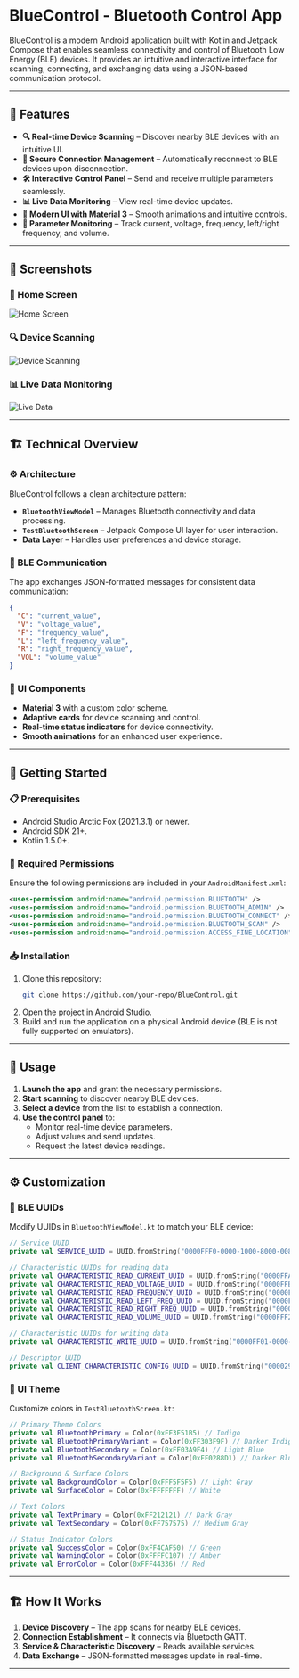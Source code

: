 # BlueControl - Bluetooth Control App

BlueControl is a modern Android application built with Kotlin and Jetpack Compose that enables seamless connectivity and control of Bluetooth Low Energy (BLE) devices. It provides an intuitive and interactive interface for scanning, connecting, and exchanging data using a JSON-based communication protocol.

---

## 🚀 Features

- **🔍 Real-time Device Scanning** – Discover nearby BLE devices with an intuitive UI.
- **🔗 Secure Connection Management** – Automatically reconnect to BLE devices upon disconnection.
- **🛠 Interactive Control Panel** – Send and receive multiple parameters seamlessly.
- **📊 Live Data Monitoring** – View real-time device updates.
- **🎨 Modern UI with Material 3** – Smooth animations and intuitive controls.
- **📡 Parameter Monitoring** – Track current, voltage, frequency, left/right frequency, and volume.

---

## 📸 Screenshots


### 📱 Home Screen  
![Home Screen](Home.jpeg)

### 🔍 Device Scanning  
![Device Scanning](Usage_New_UI.jpeg)

### 📊 Live Data Monitoring  
![Live Data](Usage_New_UI_II.jpeg)


---

## 🏗 Technical Overview

### ⚙️ Architecture

BlueControl follows a clean architecture pattern:
- **`BluetoothViewModel`** – Manages Bluetooth connectivity and data processing.
- **`TestBluetoothScreen`** – Jetpack Compose UI layer for user interaction.
- **Data Layer** – Handles user preferences and device storage.

### 🔵 BLE Communication

The app exchanges JSON-formatted messages for consistent data communication:

```json
{
  "C": "current_value",
  "V": "voltage_value",
  "F": "frequency_value",
  "L": "left_frequency_value",
  "R": "right_frequency_value",
  "VOL": "volume_value"
}
```

### 🎨 UI Components

- **Material 3** with a custom color scheme.
- **Adaptive cards** for device scanning and control.
- **Real-time status indicators** for device connectivity.
- **Smooth animations** for an enhanced user experience.

---

## 🏁 Getting Started

### 📋 Prerequisites

- Android Studio Arctic Fox (2021.3.1) or newer.
- Android SDK 21+.
- Kotlin 1.5.0+.

### 🔑 Required Permissions

Ensure the following permissions are included in your `AndroidManifest.xml`:

```xml
<uses-permission android:name="android.permission.BLUETOOTH" />
<uses-permission android:name="android.permission.BLUETOOTH_ADMIN" />
<uses-permission android:name="android.permission.BLUETOOTH_CONNECT" />
<uses-permission android:name="android.permission.BLUETOOTH_SCAN" />
<uses-permission android:name="android.permission.ACCESS_FINE_LOCATION" />
```

### 📥 Installation

1. Clone this repository:
   ```sh
   git clone https://github.com/your-repo/BlueControl.git
   ```
2. Open the project in Android Studio.
3. Build and run the application on a physical Android device (BLE is not fully supported on emulators).

---

## 📖 Usage

1. **Launch the app** and grant the necessary permissions.
2. **Start scanning** to discover nearby BLE devices.
3. **Select a device** from the list to establish a connection.
4. **Use the control panel** to:
   - Monitor real-time device parameters.
   - Adjust values and send updates.
   - Request the latest device readings.

---

## ⚙️ Customization

### 🔧 BLE UUIDs
Modify UUIDs in `BluetoothViewModel.kt` to match your BLE device:

```kotlin
// Service UUID
private val SERVICE_UUID = UUID.fromString("0000FFF0-0000-1000-8000-00805F9B34FB")

// Characteristic UUIDs for reading data
private val CHARACTERISTIC_READ_CURRENT_UUID = UUID.fromString("0000FFA2-0000-1000-8000-00805F9B34FB")
private val CHARACTERISTIC_READ_VOLTAGE_UUID = UUID.fromString("0000FFB2-0000-1000-8000-00805F9B34FB")
private val CHARACTERISTIC_READ_FREQUENCY_UUID = UUID.fromString("0000FFC2-0000-1000-8000-00805F9B34FB")
private val CHARACTERISTIC_READ_LEFT_FREQ_UUID = UUID.fromString("0000FFD2-0000-1000-8000-00805F9B34FB")
private val CHARACTERISTIC_READ_RIGHT_FREQ_UUID = UUID.fromString("0000FFE2-0000-1000-8000-00805F9B34FB")
private val CHARACTERISTIC_READ_VOLUME_UUID = UUID.fromString("0000FFF2-0000-1000-8000-00805F9B34FB")

// Characteristic UUIDs for writing data
private val CHARACTERISTIC_WRITE_UUID = UUID.fromString("0000FF01-0000-1000-8000-00805F9B34FB")

// Descriptor UUID
private val CLIENT_CHARACTERISTIC_CONFIG_UUID = UUID.fromString("00002902-0000-1000-8000-00805F9B34FB")

```

### 🎨 UI Theme
Customize colors in `TestBluetoothScreen.kt`:

```kotlin
// Primary Theme Colors
private val BluetoothPrimary = Color(0xFF3F51B5) // Indigo
private val BluetoothPrimaryVariant = Color(0xFF303F9F) // Darker Indigo
private val BluetoothSecondary = Color(0xFF03A9F4) // Light Blue
private val BluetoothSecondaryVariant = Color(0xFF0288D1) // Darker Blue

// Background & Surface Colors
private val BackgroundColor = Color(0xFFF5F5F5) // Light Gray
private val SurfaceColor = Color(0xFFFFFFFF) // White

// Text Colors
private val TextPrimary = Color(0xFF212121) // Dark Gray
private val TextSecondary = Color(0xFF757575) // Medium Gray

// Status Indicator Colors
private val SuccessColor = Color(0xFF4CAF50) // Green
private val WarningColor = Color(0xFFFFC107) // Amber
private val ErrorColor = Color(0xFFF44336) // Red

```

---

## 🏗 How It Works

1. **Device Discovery** – The app scans for nearby BLE devices.
2. **Connection Establishment** – It connects via Bluetooth GATT.
3. **Service & Characteristic Discovery** – Reads available services.
4. **Data Exchange** – JSON-formatted messages update in real-time.

---

